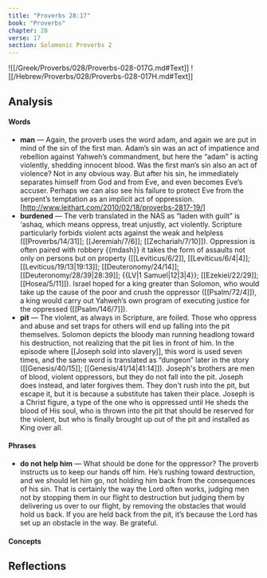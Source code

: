 ```yaml
---
title: "Proverbs 28:17"
book: "Proverbs"
chapter: 28
verse: 17
section: Solomonic Proverbs 2
---
```

![[/Greek/Proverbs/028/Proverbs-028-017G.md#Text]]
![[/Hebrew/Proverbs/028/Proverbs-028-017H.md#Text]]

## Analysis

#### Words
- **man** — Again, the proverb uses the word adam, and again we are put in mind of the sin of the first man.  Adam’s sin was an act of impatience and rebellion against Yahweh’s commandment, but here the “adam” is acting violently, shedding innocent blood.  Was the first man’s sin also an act of violence?  Not in any obvious way.  But after his sin, he immediately separates himself from God and from Eve, and even becomes Eve’s accuser.  Perhaps we can also see his failure to protect Eve from the serpent’s temptation as an implicit act of oppression.[http://www.leithart.com/2010/02/18/proverbs-2817-19/]
- **burdened** — The verb translated in the NAS as “laden with guilt” is ‘ashaq, which means oppress, treat unjustly, act violently.  Scripture particularly forbids violent acts against the weak and helpless ([[Proverbs/14/31]]; [[Jeremiah/7/6]]; [[Zechariah/7/10]]).  Oppression is often paired with robbery {{mdash}} it takes the form of assaults not only on persons but on property ([[Leviticus/6/2]], [[Leviticus/6/4|4]]; [[Leviticus/19/13|19:13]]; [[Deuteronomy/24/14]]; [[Deuteronomy/28/39|28:39]]; {{LV|1 Samuel|12|3|4}}; [[Ezekiel/22/29]]; [[Hosea/5/11]]).  Israel hoped for a king greater than Solomon, who would take up the cause of the poor and crush the oppressor ([[Psalm/72/4]]), a king would carry out Yahweh’s own program of executing justice for the oppressed ([[Psalm/146/7]]).
- **pit** — The violent, as always in Scripture, are foiled.  Those who oppress and abuse and set traps for others will end up falling into the pit themselves.  Solomon depicts the bloody man running headlong toward his destruction, not realizing that the pit lies in front of him.  In the episode where [[Joseph sold into slavery]], this word is used seven times, and the same word is translated as “dungeon” later in the story ([[Genesis/40/15]]; [[Genesis/41/14|41:14]]).  Joseph's brothers are men of blood, violent oppressors, but they do not fall into the pit.  Joseph does instead, and later forgives them.  They don't rush into the pit, but escape it, but it is because a substitute has taken their place.  Joseph is a Christ figure, a type of the one who is oppressed until He sheds the blood of His soul, who is thrown into the pit that should be reserved for the violent, but who is finally brought up out of the pit and installed as King over all.

#### Phrases
- **do not help him** — What should be done for the oppressor?  The proverb instructs us to keep our hands off him.  He’s rushing toward destruction, and we should let him go, not holding him back from the consequences of his sin.  That is certainly the way the Lord often works, judging men not by stopping them in our flight to destruction but judging them by delivering us over to our flight, by removing the obstacles that would hold us back.  If you are held back from the pit, it’s because the Lord has set up an obstacle in the way.  Be grateful.

#### Concepts

## Reflections

